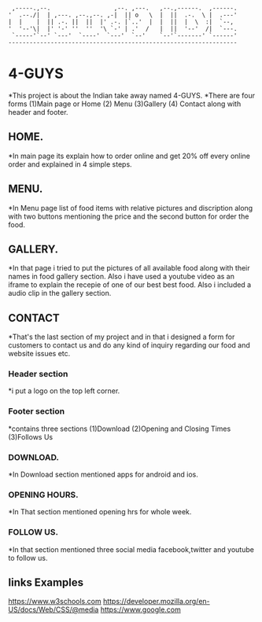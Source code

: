      ,-----.,--.                  ,--. ,---.   ,--.,------.  ,------.
    '  .--./|  | ,---. ,--.,--. ,-|  || o   \  |  ||  .-.  \ |  .---'
    |  |    |  || .-. ||  ||  |' .-. |`..'  |  |  ||  |  \  :|  `--, 
    '  '--'\|  |' '-' ''  ''  '\ `-' | .'  /   |  ||  '--'  /|  `---.
     `-----'`--' `---'  `----'  `---'  `--'    `--'`-------' `------'
    ----------------------------------------------------------------- 
# 4-GUYS

*This project is about the Indian take away named 4-GUYS.
*There are four forms (1)Main page or Home (2) Menu (3)Gallery (4) Contact along with header and footer.

##  HOME.
*In main page its explain how to order online and get 20% off every online order and explained in 4 simple steps.
##  MENU.
*In Menu page list of food items with relative pictures and discription along with two buttons mentioning the price 
 and the second button for order the food.
## GALLERY.
*In that page i tried to put the pictures of all available food along with their names in food gallery section.
Also i have used a youtube video as an iframe to explain the recepie of one of our best best food.
Also i included a audio clip in the gallery section.
## CONTACT
*That's the last section of my project and in that i designed a form for customers to contact us and do any kind of inquiry 
regarding our food and website issues etc.
### Header section 
*i put a logo on the top left corner.
### Footer section 
*contains three sections (1)Download (2)Opening and Closing Times (3)Follows Us
### DOWNLOAD.
*In Download section mentioned apps for android and ios.
### OPENING HOURS.
*In That section mentioned opening hrs for whole week.
### FOLLOW US.
*In that section mentioned three social media facebook,twitter and youtube to follow us.

## links Examples
https://www.w3schools.com
https://developer.mozilla.org/en-US/docs/Web/CSS/@media
https://www.google.com








